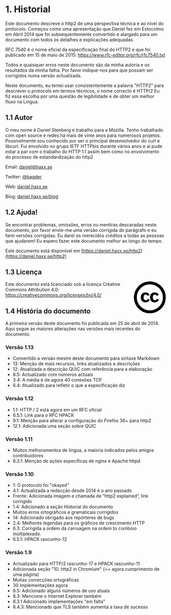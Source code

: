 # 1. Historial

Este documento descreve o http2 de uma perspectiva técnica e ao nível do protocolo. Começou
como uma apresentação que Daniel fez em Estocolmo em Abril 2014 que foi
subsequentemente convertido e alargado para um documento com todos os 
detalhes e explicações adequadas.

RFC 7540 é o nome oficial da especificação final do HTTP2 e que foi publicado em 15 de maio de 2015: https://www.rfc-editor.org/rfc/rfc7540.txt

Todos e quaisquer erros neste documento são da minha autoria e os resultados da minha 
falha. Por favor indique-nos para que possam ser corrigidos numa versão actualizada.


Neste documento, eu tentei usar consistentemente a palavra "HTTP2" para descrever
o protocolo em termos técnicos, o nome correcto é HTTP/2 Eu
fiz essa escolha por uma questão de legibilidade e de obter um melhor fluxo na
Língua.


## 1.1 Autor

O meu nome é Daniel Stenberg e trabalho para a Mozilla. Tenho trabalhado com
open source e redes há mais de vinte anos para numerosos projetos. Possivelmente sou
conhecido por ser o principal desenvolvedor do curl e libcurl. Fui envolvido
no grupo IETF HTTPbis durante vários anos e aí pude estar a par com o trabalho 
do HTTP 1.1 assim bem como no envolvimento do processo de estandardização do http2



  Email: daniel@haxx.se

  Twitter: [@bagder](https://twitter.com/bagder)

  Web: [daniel.haxx.se](https://daniel.haxx.se/)

  Blog: [daniel.haxx.se/blog](https://daniel.haxx.se/blog/)

## 1.2 Ajuda!


Se encontrar problemas, omissões, erros ou mentiras descaradas neste documento, por favor envie-me uma versão corrigida do parágrafo e eu farei versões corrigidas. Eu darei
os merecidos créditos a todas as pessoas que ajudarem! Eu espero fazer este documento melhor ao longo do tempo.

Este documento está disponível em [https://daniel.haxx.se/http2](https://daniel.haxx.se/http2)


## 1.3 Licença

<img style="float: right;" src="https://raw.githubusercontent.com/bagder/http2-explained/master/images/creative-commons.png" />

Este documento está licenciado sob a licença Creative Commons Attribution 4.0: https://creativecommons.org/licenses/by/4.0/

## 1.4 História do documento

A primeira versão deste documento foi publicada em 25 de abril de 2014. Aqui segue as maiores alterações nas versões mais recentes do documento.

### Versão 1.13

- Convertido a versão mestre deste documento para sintaxe Markdown 
- 13: Menção de mais recursos, links atualizados e descrições
- 12: Atualizada a descrição QUIC com referência para a elaboração 
- 8.5: Actualizado com números actuais 
- 3.4: A média é de agora 40 conexões TCP
- 6.4: Atualizado para refletir o que a especificação diz

### Versão 1.12

- 1.1: HTTP / 2 está agora em um RFC oficial
- 6.5.1: Link para o RFC HPACK 
- 9.1: Menção para alterar a configuração do Firefox 36+ para http2 
- 12.1: Adicionada uma seção sobre QUIC 

### Versão 1.11

- Muitos melhoramentos de língua, a maioria indicados pelos amigos contribuidores
- 8.3.1: Menção de ações especificas de nginx e Apache httpd

### Versão 1.10

- 1: O protocolo foi "okayed"
- 4.1: Actualizada a redacção desde 2014 é o ano passado
- Frente: Adicionada imagem e chamada de “http2 explained”, link corrigido 
- 1.4: Adicionado a seção Historial do documento 
- Muitos erros ortográficos e gramaticais corrigidos 
- 14: Adicionado obrigado aos repórteres de bugs
- 2.4: Melhores legendas para os gráficos de crescimento HTTP 
- 6.3: Corrigida a ordem da carruagem na ordem to comboio multiplexado. 
- 6.5.1: HPACK rascunho-12 

### Versão 1.9

- Actualizado para HTTP/2 rascunho-17 e HPACK rascunho-11  
- Adicionada seção "10. http2 in Chromium" (== agora cumprimento de uma página)  
- Muitas correcções ortográficas
- 30 implementações agora 
- 8.5: Adicionado alguns números de uso atuais 
- 8.3: Mencione o Internet Explorer também  
- 8.3.1 Adicionado implementações "em falta"  
- 8.4.3: Mencionado que TLS também aumenta a taxa de sucesso
